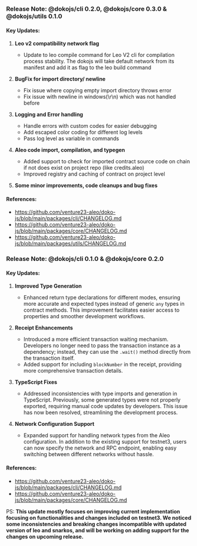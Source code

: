 ### Release Note: @dokojs/cli 0.2.0, @dokojs/core 0.3.0 & @dokojs/utils 0.1.0

#### Key Updates:

1. **Leo v2 compatibility network flag**
   - Update to leo compile command for Leo V2 cli for compilation process stability. The dokojs will take default network from its manifest and add it as flag to the leo build command

2. **BugFix for import directory/ newline**
   - Fix issue where copying empty import directory throws error
   - Fix issue with newline in windows(\r\n) which was not handled before

3. **Logging and Error handling**
   - Handle errors with custom codes for easier debugging
   - Add escaped color coding for different log levels
   - Pass log level as variable in commands

4. **Aleo code import, compilation, and typegen**
   - Added support to check for imported contract source code on chain if not does exist on project repo (like credits.aleo)
   - Improved registry and caching of contract on project level

5. **Some minor improvements, code cleanups and bug fixes**

#### References:
- https://github.com/venture23-aleo/doko-js/blob/main/packages/cli/CHANGELOG.md
- https://github.com/venture23-aleo/doko-js/blob/main/packages/core/CHANGELOG.md
- https://github.com/venture23-aleo/doko-js/blob/main/packages/utils/CHANGELOG.md

### Release Note: @dokojs/cli 0.1.0 & @dokojs/core 0.2.0

#### Key Updates:

1. **Improved Type Generation**
   - Enhanced return type declarations for different modes, ensuring more accurate and expected types instead of generic `any` types in contract methods. This improvement facilitates easier access to properties and smoother development workflows.

2. **Receipt Enhancements**
   - Introduced a more efficient transaction waiting mechanism. Developers no longer need to pass the transaction instance as a dependency; instead, they can use the `.wait()` method directly from the transaction itself.
   - Added support for including `blockNumber` in the receipt, providing more comprehensive transaction details.

3. **TypeScript Fixes**
   - Addressed inconsistencies with type imports and generation in TypeScript. Previously, some generated types were not properly exported, requiring manual code updates by developers. This issue has now been resolved, streamlining the development process.

4. **Network Configuration Support**
   - Expanded support for handling network types from the Aleo configuration. In addition to the existing support for testnet3, users can now specify the network and RPC endpoint, enabling easy switching between different networks without hassle.

#### References:
- https://github.com/venture23-aleo/doko-js/blob/main/packages/cli/CHANGELOG.md
- https://github.com/venture23-aleo/doko-js/blob/main/packages/core/CHANGELOG.md

PS: **This update mostly focuses on improving current implementation focusing on functionalities and changes included on testnet3. We noticed some inconsistencies and breaking changes incompatible with updated version of leo and snarkos, and will be working on adding support for the changes on upcoming release.**
